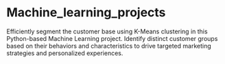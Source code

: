 # Machine_learning_projects
Efficiently segment the customer base using K-Means clustering in this Python-based Machine Learning project. Identify distinct customer groups based on their behaviors and characteristics to drive targeted marketing strategies and personalized experiences.
